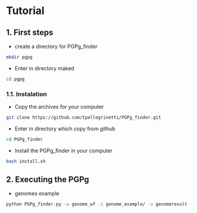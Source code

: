 # Tutorial
## 1. First steps
* create a directory for PGPg_finder
```bash
mkdir pgpg
```
* Enter in directory maked
```bash
cd pgpg
```
### 1.1. Instalation
* Copy the archives for your computer
```bash
git clone https://github.com/tpellegrinetti/PGPg_finder.git
```
* Enter in directory which copy from github
```bash
cd PGPg_finder
```
* Install the PGPg_finder in your computer
```bash
bash install.sh
```
## 2. Executing the PGPg
* genomes example
```bash
python PGPg_finder.py -w genome_wf -i genome_example/ -o genomeresult -t 12
```
